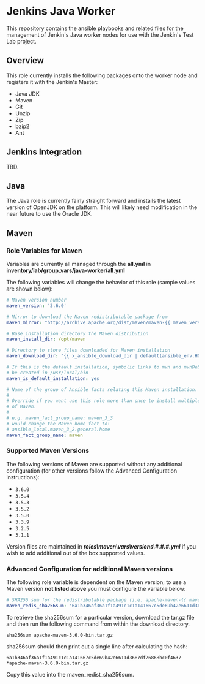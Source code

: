 # Jenkins Java Worker
This repository contains the ansible playbooks and related files 
for the management of Jenkin's Java worker nodes for use with the Jenkin's Test Lab project.

## Overview

This role currently installs the following packages onto the worker node and registers it with the Jenkin's Master:

* Java JDK
* Maven
* Git
* Unzip
* Zip
* bzip2
* Ant

## Jenkins Integration

TBD.

## Java

The Java role is currently fairly straight forward and installs the latest version of OpenJDK on the platform.   This will likely need modification in the near future to use the Oracle JDK.

## Maven

### Role Variables for Maven

Variables are currently all managed through the **all.yml** 
in **inventory/lab/group_vars/java-worker/all.yml**

The following variables will change the behavior of this role 
(sample values are shown below):

```yaml
# Maven version number
maven_version: '3.6.0'

# Mirror to download the Maven redistributable package from
maven_mirror: "http://archive.apache.org/dist/maven/maven-{{ maven_version|regex_replace('\\..*', '') }}/{{ maven_version }}/binaries"

# Base installation directory the Maven distribution
maven_install_dir: /opt/maven

# Directory to store files downloaded for Maven installation
maven_download_dir: "{{ x_ansible_download_dir | default(ansible_env.HOME + '/.ansible/tmp/downloads') }}"

# If this is the default installation, symbolic links to mvn and mvnDebug will
# be created in /usr/local/bin
maven_is_default_installation: yes

# Name of the group of Ansible facts relating this Maven installation.
#
# Override if you want use this role more than once to install multiple versions
# of Maven.
#
# e.g. maven_fact_group_name: maven_3_3
# would change the Maven home fact to:
# ansible_local.maven_3_2.general.home
maven_fact_group_name: maven
```

### Supported Maven Versions

The following versions of Maven are supported without any additional
configuration (for other versions follow the Advanced Configuration
instructions):

* `3.6.0`
* `3.5.4`
* `3.5.3`
* `3.5.2`
* `3.5.0`
* `3.3.9`
* `3.2.5`
* `3.1.1`

Version files are maintained in ***roles\maven\vars\versions\\#.#.#.yml*** if you wish to 
add additional out of the box supported values.

### Advanced Configuration for additional Maven versions

The following role variable is dependent on the Maven version; to use a
Maven version **not listed above** you must configure the
variable below:

```yaml
# SHA256 sum for the redistributable package (i.e. apache-maven-{{ maven_version }}-bin.tar.gz)
maven_redis_sha256sum: '6a1b346af36a1f1a491c1c1a141667c5de69b42e6611d3687df26868bc0f4637'
```

To retrieve the sha256sum for a particular version, download the tar.gz file and then run the following command from within the download directory.

    sha256sum apache-maven-3.6.0-bin.tar.gz 

sha256sum should then print out a single line after calculating the hash:

    6a1b346af36a1f1a491c1c1a141667c5de69b42e6611d3687df26868bc0f4637 *apache-maven-3.6.0-bin.tar.gz

Copy this value into the maven_redist_sha256sum.